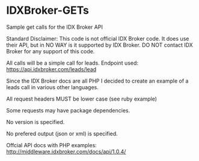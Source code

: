 # IDXBroker-GETs
Sample get calls for the IDX Broker API

Standard Disclaimer: This code is not official IDX Broker code. It does use their API, but in NO WAY is it supported by IDX Broker. DO NOT contact IDX Broker for any support of this code.

All calls will be a simple call for leads. Endpoint used: https://api.idxbroker.com/leads/lead


Since the IDX Broker docs are all PHP I decided to create an example of a leads call in various other languages.

All request headers MUST be lower case (see ruby example)

Some requests may have package dependencies.

No version is specified.

No prefered output (json or xml) is specified.

Offcial API docs with PHP examples: http://middleware.idxbroker.com/docs/api/1.0.4/
